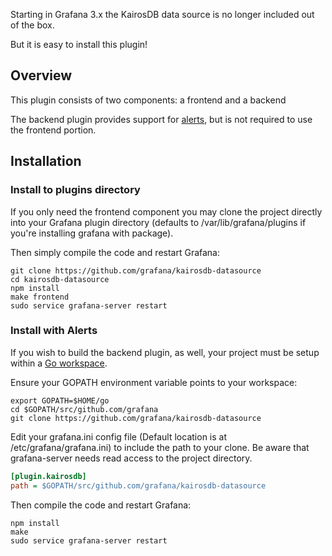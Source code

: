 Starting in Grafana 3.x the KairosDB data source is no longer included out of the box.

But it is easy to install this plugin!

## Overview
This plugin consists of two components: a frontend and a backend

The backend plugin provides support for [alerts](https://grafana.com/docs/alerting/rules), but is not required to use the frontend portion.

## Installation
### Install to plugins directory

If you only need the frontend component you may clone the project directly into your Grafana plugin directory 
(defaults to /var/lib/grafana/plugins if you're installing grafana with package). 

Then simply compile the code and restart Grafana:
```
git clone https://github.com/grafana/kairosdb-datasource
cd kairosdb-datasource
npm install
make frontend
sudo service grafana-server restart
```

### Install with Alerts
If you wish to build the backend plugin, as well, your project must be setup within a [Go workspace](https://golang.org/doc/code.html#Workspaces).

Ensure your GOPATH environment variable points to your workspace:
```
export GOPATH=$HOME/go
cd $GOPATH/src/github.com/grafana
git clone https://github.com/grafana/kairosdb-datasource
```


Edit your grafana.ini config file (Default location is at /etc/grafana/grafana.ini) to include the path to your clone. 
Be aware that grafana-server needs read access to the project directory.

```ini
[plugin.kairosdb]
path = $GOPATH/src/github.com/grafana/kairosdb-datasource
```

Then compile the code and restart Grafana:
```
npm install
make
sudo service grafana-server restart
```
